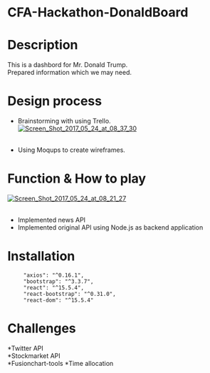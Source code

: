 # CFA-Hackathon-DonaldBoard  


# Description  
  This is a dashbord for Mr. Donald Trump.  
  Prepared information which we may need.  

# Design process  
  * Brainstorming with using Trello.     
  <a href="https://ibb.co/dqODfv"><img src="https://preview.ibb.co/ijboDF/Screen_Shot_2017_05_24_at_08_37_30.png" alt="Screen_Shot_2017_05_24_at_08_37_30" border="0"></a><br /><a target='_blank' href='https://imgbb.com/'></a><br />

  * Using Moqups to create wireframes.
  <a><img href="http://res.cloudinary.com/stefank9/image/upload/v1495579330/Screen_Shot_2017-05-24_at_8.40.40_am_xfllfx.png"></a>

# Function & How to play  
  <a href="https://ibb.co/exow0v"><img src="https://preview.ibb.co/hQ8w0v/Screen_Shot_2017_05_24_at_08_21_27.png" alt="Screen_Shot_2017_05_24_at_08_21_27" border="0"></a><br /><a target='_blank' href='https://imgbb.com/'></a><br />  

   * Implemented news API  
   * Implemented original API using Node.js as backend application

# Installation  
````
     "axios": "^0.16.1",
     "bootstrap": "^3.3.7",
     "react": "^15.5.4",
     "react-bootstrap": "^0.31.0",
     "react-dom": "^15.5.4"  
````

# Challenges  
  *Twitter API  
  *Stockmarket API  
  *Fusionchart-tools
  *Time allocation  

